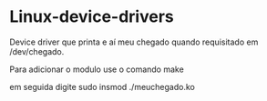 # Linux-device-drivers

Device driver que printa e aí meu chegado quando requisitado em /dev/chegado.




Para adicionar o modulo use o comando make

em seguida digite sudo insmod ./meuchegado.ko

